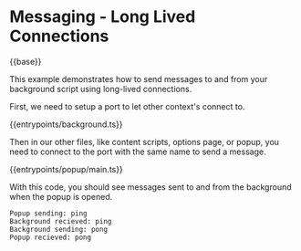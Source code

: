 # Messaging - Long Lived Connections

{{base}}

This example demonstrates how to send messages to and from your background script using long-lived connections.

First, we need to setup a port to let other context's connect to.

{{entrypoints/background.ts}}

Then in our other files, like content scripts, options page, or popup, you need to connect to the port with the same name to send a message.

{{entrypoints/popup/main.ts}}

With this code, you should see messages sent to and from the background when the popup is opened.

```
Popup sending: ping
Background recieved: ping
Background sending: pong
Popup recieved: pong
```
